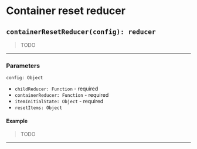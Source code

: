 # Container reset reducer

## `containerResetReducer(config): reducer`

> TODO

---

### Parameters

`config: Object`

-   `childReducer: Function` - required
-   `containerReducer: Function` - required
-   `itemInitialState: Object` - required
-   `resetItems: Object`

#### Example

> TODO

---
